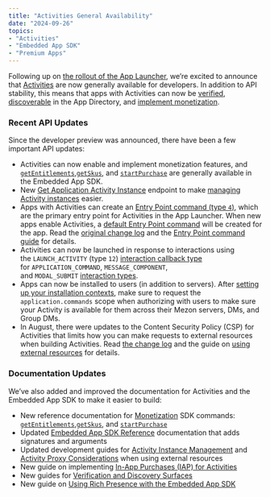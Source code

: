 ```yaml
---
title: "Activities General Availability"
date: "2024-09-26"
topics:
- "Activities"
- "Embedded App SDK"
- "Premium Apps"
---
```


Following up on [the rollout of the App Launcher](https://mezon.com/blog/discover-more-ways-to-play-with-apps-now-anywhere-on-mezon), we’re excited to announce that [Activities](#DOCS_ACTIVITIES_OVERVIEW) are now generally available for developers. In addition to API stability, this means that apps with Activities can now be [verified](https://support-dev.mezon.com/hc/en-us/articles/23926564536471-How-Do-I-Get-My-App-Verified), [discoverable](#DOCS_DISCOVERY_ENABLING_DISCOVERY) in the App Directory, and [implement monetization](#DOCS_MONETIZATION_OVERVIEW).

### Recent API Updates

Since the developer preview was announced, there have been a few important API updates:

- Activities can now enable and implement monetization features, and [`getEntitlements`](#DOCS_DEVELOPER_TOOLS_EMBEDDED_APP_SDK/getentitlements),[`getSkus`](#DOCS_DEVELOPER_TOOLS_EMBEDDED_APP_SDK/getskus), and [`startPurchase`](#DOCS_DEVELOPER_TOOLS_EMBEDDED_APP_SDK/startpurchase) are generally available in the Embedded App SDK.
- New [Get Application Activity Instance](#DOCS_RESOURCES_APPLICATION/get-application-activity-instance) endpoint to make [managing Activity instances](#DOCS_ACTIVITIES_DEVELOPMENT_GUIDES/activity-instance-management) easier.
- Apps with Activities can create an [Entry Point command (type `4`)](#DOCS_INTERACTIONS_APPLICATION_COMMANDS/entry-point-commands), which are the primary entry point for Activities in the App Launcher. When new apps enable Activities, a [default Entry Point command](#DOCS_INTERACTIONS_APPLICATION_COMMANDS/default-entry-point-command) will be created for the app. Read the [original change log](#DOCS_CHANGE_LOG/entry-point-commands) and the [Entry Point command guide](#DOCS_ACTIVITIES_DEVELOPMENT_GUIDES/setting-up-an-entry-point-command) for details.
- Activities can now be launched in response to interactions using the `LAUNCH_ACTIVITY` (type `12`) [interaction callback type](#DOCS_INTERACTIONS_RECEIVING_AND_RESPONDING/interaction-response-object-interaction-callback-type) for `APPLICATION_COMMAND`, `MESSAGE_COMPONENT`, and `MODAL_SUBMIT` [interaction types](#DOCS_INTERACTIONS_RECEIVING_AND_RESPONDING/interaction-object-interaction-type).
- Apps can now be installed to users (in addition to servers). After [setting up your installation contexts](#DOCS_RESOURCES_APPLICATION/setting-supported-installation-contexts), make sure to request the `application.commands` scope when authorizing with users to make sure your Activity is available for them across their Mezon servers, DMs, and Group DMs.
- In August, there were updates to the Content Security Policy (CSP) for Activities that limits how you can make requests to external resources when building Activities. Read [the change log](#DOCS_CHANGE_LOG/activities-proxy-csp-update) and the guide on [using external resources](#DOCS_ACTIVITIES_DEVELOPMENT_GUIDES/using-external-resources) for details.

### Documentation Updates

We’ve also added and improved the documentation for Activities and the Embedded App SDK to make it easier to build:

- New reference documentation for [Monetization](#DOCS_MONETIZATION_OVERVIEW) SDK commands: [`getEntitlements`](#DOCS_DEVELOPER_TOOLS_EMBEDDED_APP_SDK/getentitlements),[`getSkus`](#DOCS_DEVELOPER_TOOLS_EMBEDDED_APP_SDK/getskus), and [`startPurchase`](#DOCS_DEVELOPER_TOOLS_EMBEDDED_APP_SDK/startpurchase)
- Updated [Embedded App SDK Reference](#DOCS_DEVELOPER_TOOLS_EMBEDDED_APP_SDK) documentation that adds signatures and arguments
- Updated development guides for [Activity Instance Management](#DOCS_ACTIVITIES_DEVELOPMENT_GUIDES/activity-instance-management) and [Activity Proxy Considerations](#DOCS_ACTIVITIES_DEVELOPMENT_GUIDES/activity-proxy-considerations) when using external resources
- New guide on implementing [In-App Purchases (IAP) for Activities](#DOCS_MONETIZATION_IMPLEMENTING_IAP_FOR_ACTIVITIES)
- New guides for [Verification and Discovery Surfaces](#DOCS_DISCOVERY_OVERVIEW)
- New guide on [Using Rich Presence with the Embedded App SDK](#DOCS_RICH_PRESENCE_USING_WITH_THE_EMBEDDED_APP_SDK)